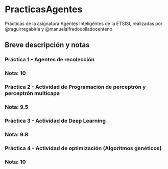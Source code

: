 # PracticasAgentes
Prácticas de la asignatura Agentes Inteligentes de la ETSISI, realizadas por @raguirregabiria y @manuelalfredocolladocenteno 


## Breve descripción y notas

### Práctica 1 - Agentes de recolección
### Nota: 10

### Práctica 2 - Actividad de Programación de perceptrón y perceptrón multicapa
### Nota: 9.5

### Práctica 3 - Actividad de Deep Learning
### Nota: 9.8

### Práctica 4 - Actividad de optimización (Algoritmos genéticos)
### Nota: 10
